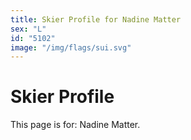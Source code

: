 ```yaml
---
title: Skier Profile for Nadine Matter
sex: "L"
id: "5102"
image: "/img/flags/sui.svg" 
---
```


# Skier Profile

This page is for: Nadine Matter.
    